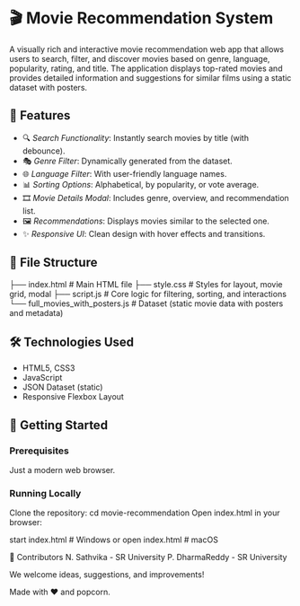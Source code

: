 # 🎬 Movie Recommendation System

A visually rich and interactive movie recommendation web app that allows users to search, filter, and discover movies based on genre, language, popularity, rating, and title. The application displays top-rated movies and provides detailed information and suggestions for similar films using a static dataset with posters.

## 🧩 Features

- 🔍 *Search Functionality*: Instantly search movies by title (with debounce).
- 🎭 *Genre Filter*: Dynamically generated from the dataset.
- 🌐 *Language Filter*: With user-friendly language names.
- 📊 *Sorting Options*: Alphabetical, by popularity, or vote average.
- 🎞 *Movie Details Modal*: Includes genre, overview, and recommendation list.
- 🖼 *Recommendations*: Displays movies similar to the selected one.
- ✨ *Responsive UI*: Clean design with hover effects and transitions.

## 📁 File Structure

├── index.html # Main HTML file
├── style.css # Styles for layout, movie grid, modal
├── script.js # Core logic for filtering, sorting, and interactions
└── full_movies_with_posters.js # Dataset (static movie data with posters and metadata)


## 🛠 Technologies Used

- HTML5, CSS3
- JavaScript
- JSON Dataset (static)
- Responsive Flexbox Layout

## 🚀 Getting Started

### Prerequisites
Just a modern web browser.

### Running Locally

Clone the repository:
   cd movie-recommendation
Open index.html in your browser:

start index.html   # Windows
 or
open index.html    # macOS

👥 Contributors
N. Sathvika - SR University
P. DharmaReddy - SR University

We welcome ideas, suggestions, and improvements!

Made with ❤ and popcorn.
